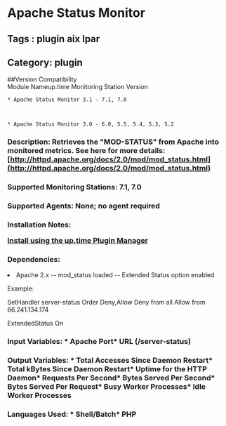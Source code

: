 # Apache Status Monitor
## Tags : plugin   aix   lpar  

## Category: plugin

##Version Compatibility<br/>Module Name</th><th>up.time Monitoring Station Version</th>


  
    * Apache Status Monitor 3.1 - 7.1, 7.0
  

  
    * Apache Status Monitor 3.0 - 6.0, 5.5, 5.4, 5.3, 5.2
  


### Description: Retrieves the "MOD-STATUS" from Apache into monitored metrics. See here for more details: [http://httpd.apache.org/docs/2.0/mod/mod_status.html](http://httpd.apache.org/docs/2.0/mod/mod_status.html)

### Supported Monitoring Stations: 7.1, 7.0
### Supported Agents: None; no agent required
### Installation Notes: <p><a href="https://github.com/uptimesoftware/uptime-plugin-manager">Install using the up.time Plugin Manager</a></p>

### Dependencies: <ul>
<li>Apache 2.x
-- mod_status loaded
-- Extended Status option enabled</li>
</ul>


<p>Example:</p>

<p>SetHandler server-status
Order Deny,Allow
Deny from all
Allow from 66.241.134.174</p>

<p>ExtendedStatus On</p>

### Input Variables: * Apache Port* URL (/server-status)
### Output Variables: * Total Accesses Since Daemon Restart* Total kBytes Since Daemon Restart* Uptime for the HTTP Daemon* Requests Per Second* Bytes Served Per Second* Bytes Served Per Request* Busy Worker Processes* Idle Worker Processes
### Languages Used: * Shell/Batch* PHP

